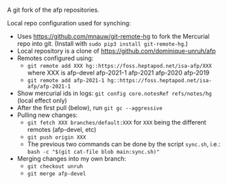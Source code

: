 A git fork of the afp repositories.

Local repo configuration used for synching:

* Uses https://github.com/mnauw/git-remote-hg to fork the Mercurial repo into git. (Install with `sudo pip3 install git-remote-hg`.)
* Local repository is a clone of https://github.com/dominique-unruh/afp
* Remotes configured using:
  * `git remote add XXX hg::https://foss.heptapod.net/isa-afp/XXX`
    where XXX is afp-devel afp-2021-1 afp-2021 afp-2020 afp-2019
  * `git remote add afp-2021-1 hg::https://foss.heptapod.net/isa-afp/afp-2021-1`
* Show mercurial ids in logs: `git config core.notesRef refs/notes/hg` (local effect only)
* After the first pull (below), run `git gc --aggressive`
* Pulling new changes:
  * `git fetch XXX branches/default:XXX` for `XXX` being the different remotes (afp-devel, etc)
  * `git push origin XXX`
  * The previous two commands can be done by the script `sync.sh`, i.e.:
    `bash -c "$(git cat-file blob main:sync.sh)"`
* Merging changes into my own branch:
  * `git checkout unruh`
  * `git merge afp-devel`
